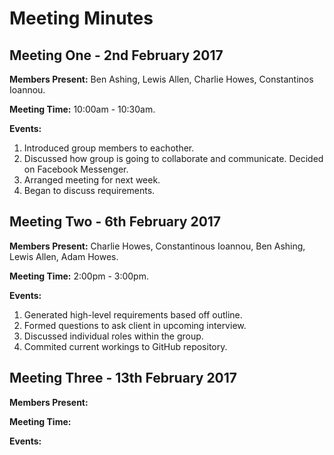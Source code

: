 # Meeting Minutes

## Meeting One - 2nd February 2017
__Members Present:__ Ben Ashing, Lewis Allen, Charlie Howes, Constantinos Ioannou.

__Meeting Time:__ 10:00am - 10:30am.

__Events:__ 

1. Introduced group members to eachother.
2. Discussed how group is going to collaborate and communicate. Decided on Facebook Messenger.
3. Arranged meeting for next week.
4. Began to discuss requirements.
 
## Meeting Two - 6th February 2017
__Members Present:__ Charlie Howes, Constantinous Ioannou, Ben Ashing, Lewis Allen, Adam Howes.

__Meeting Time:__ 2:00pm - 3:00pm.

__Events:__

1. Generated high-level requirements based off outline.
2. Formed questions to ask client in upcoming interview.
3. Discussed individual roles within the group.
4. Commited current workings to GitHub repository. 

## Meeting Three - 13th February 2017
__Members Present:__

__Meeting Time:__

__Events:__
